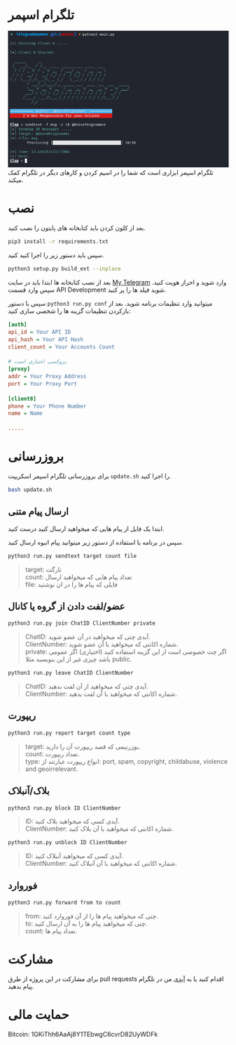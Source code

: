 # تلگرام اسپمر
![Telegram Spammer](preview.png)
تلگرام اسپمر ابزاری است که شما را در اسپم کردن و کارهای دیگر در تلگرام کمک میکند.

# نصب
بعد از کلون کردن باید کتابخانه های پایتون را نصب کنید.

```bash
pip3 install -r requirements.txt
```

سپس باید دستور زیر را اجرا کنید کنید.

```bash
python3 setup.py build_ext --inplace
```

بعد از نصب کتابخانه ها ابتدا باید در سایت [My Telegram](https://my.telegram.org/auth) وارد شوید و احراز هویت کنید.
سپس وارد قسمت API Development شوید فیلد ها را پر کنید.

سپس با دستور `python3 run.py conf` میتوانید وارد تنظیمات برنامه شوید. بعد از بازکردن تنظیمات گزینه ها را شخصی سازی کنید:

```ini
[auth]
api_id = Your API ID
api_hash = Your API Hash
client_count = Your Accounts Count

# پروکسی اختیاری است.
[proxy]
addr = Your Proxy Address
port = Your Proxy Port

[client0]
phone = Your Phone Number
name = Name

.....
```

# بروزرسانی

برای بروزرسانی تلگرام اسپمر اسکریپت `update.sh` را اجرا کنید.

```bash
bash update.sh
```

## ارسال پیام متنی

ابتدا یک فایل از پیام هایی که میخواهید ارسال کنید درست کنید.

سپس در برنامه با استفاده از دستور زیر میتوانید پیام انبوه ارسال کنید.

```bash
python3 run.py sendtext target count file
```

> target: تارگت  
> count: تعداد پیام هایی که میخواهید ارسال  
> file: فایلی که پیام ها را در ان نوشتید  

## عضو/لفت دادن از گروه یا کانال

```bash
python3 run.py join ChatID ClientNumber private
```

> ChatID: آیدی چتی که میخواهید در آن عضو شوید.  
> ClientNumber: شماره اکانتی که میخواهید با آن عضو شوید.  
> private: اگر چت خصوصی است از این گزینه استفاده کنید (اختیاری) اگر عمومی باشد چیزی غیر از این بنویسید مثلا public.  

```bash
python3 run.py leave ChatID ClientNumber
```

> ChatID: آیدی چتی که میخواهید از‌ آن لفت بدهید.  
> ClientNumber: شماره اکانتی که میخواهید با آن لفت بدهید.  

## ریپورت

```bash
python3 run.py report target count type
```

> target: یوزرنیمی که قصد ریپورت آن را دارید.  
> count: تعداد ریپورت.  
> type: انواع ریپورت عبارتند از: port, spam, copyright, childabuse, violence and geoirrelevant.  

## بلاک/آنبلاک

```bash
python3 run.py block ID ClientNumber
```

> ID: آیدی کسی که میخواهید بلاک کنید.  
> ClientNumber: شماره اکانتی که میخواهید با آن بلاک کنید.  

```bash
python3 run.py unblock ID ClientNumber
```

> ID: آیدی کسی که میخواهید آنبلاک کنید.  
> ClientNumber: شماره اکانتی که میخواهید با آن آنبلاک کنید.   

## فوروارد

```bash
python3 run.py forward from to count
```

> from: چتی که میخواهید پیام ها را از آن فوروارد کنید.  
> to: چتی که میخواهید پیام ها را به آن ارسال کنید.  
> count: تعداد پیام ها.  

# مشارکت

برای مشارکت در این پروژه از طرق pull requests اقدام کنید یا به [آیدی](https://t.me/BraveProgrammer) من در تلگرام پیام بدهید.

# حمایت مالی

Bitcoin: 1GKiThh6AaAj8Y1TEbwgC6cvrD82UyWDFk
